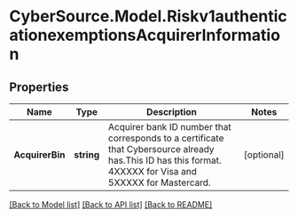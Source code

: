 # CyberSource.Model.Riskv1authenticationexemptionsAcquirerInformation
## Properties

Name | Type | Description | Notes
------------ | ------------- | ------------- | -------------
**AcquirerBin** | **string** | Acquirer bank ID number that corresponds to a certificate that Cybersource already has.This ID has this format. 4XXXXX for Visa and 5XXXXX for Mastercard.  | [optional] 

[[Back to Model list]](../README.md#documentation-for-models) [[Back to API list]](../README.md#documentation-for-api-endpoints) [[Back to README]](../README.md)

